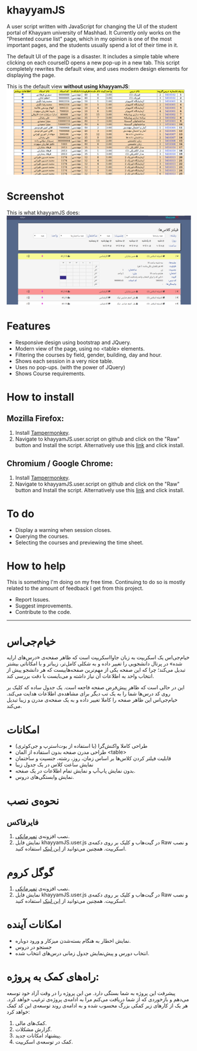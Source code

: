 # khayyamJS
A user script written with JavaScript for changing the UI of the student portal of Khayyam university of Mashhad. It Currently only works on the "Presented course list"  page, which in my opinion is one of the most important pages, and the students usually spend a lot of their time in it.

The default UI of the page is a disaster. It includes a simple table where clicking on each courseID opens a new pop-up in a new tab. This script completely rewrites the default view, and uses modern design elements for displaying the page.

This is the default view **without using khayyamJS**:
![Screenshot whithout using khayyamJS](screenshots/screenshot-NOTkhayyamJS.png?raw=true)
# Screenshot
This is what khayyamJS does:
![Screenshot using khayyamJS](screenshots/screenshot-khayyamJS.png?raw=true)

# Features
* Responsive design using bootstrap and JQuery.
* Modern view of the page, using no \<table\> elements.
* Filtering the courses by field, gender, building, day and hour.
* Shows each session in a very nice table.
* Uses no pop-ups. (with the power of JQuery)
* Shows Course requirements.

# How to install
## Mozilla Firefox:
1. Install [Tampermonkey](https://addons.mozilla.org/en-US/firefox/addon/tampermonkey/).
2. Navigate to khayyamJS.user.script on github and click on the "Raw" button and Install the script. Alternatively use this [link](khayyamJS.user.js?raw=true) and click install.

## Chromium / Google Chrome:
1. Install [Tampermonkey](https://chrome.google.com/webstore/detail/tampermonkey/dhdgffkkebhmkfjojejmpbldmpobfkfo).
2. Navigate to khayyamJS.user.script on github and click on the "Raw" button and Install the script. Alternatively use this [link](khayyamJS.user.js?raw=true) and click install.

# To do
* Display a warning when session closes.
* Querying the courses.
* Selecting the courses and previewing the time sheet.

# How to help
This is something I'm doing on my free time. Continuing to do so is mostly related to the amount of feedback I get from this project.
* Report Issues.
* Suggest improvements.
* Contribute to the code.

----
# خیام‌جی‌اس
خیام‌جی‌اس یک اسکریپت به زبان جاوااسکریپت است که ظاهر صفحه‌ی «درس‌های ارایه شده» در پرتال دانشجویی را تغییر داده و به شکلی کامل‌تر، زیباتر و با امکاناتی بیشتر تبدیل می‌کند؛ چرا که این صفحه یکی از مهم‌ترین صفحه‌هاییست که هر دانشجو پیش از انتخاب واحد به اطلاعات آن نیاز داشته و می‌بایست با دقت بررسی کند.

این در حالی است که ظاهر پیش‌فرض صفحه فاجعه است. یک جدول ساده که کلیک بر روی کد درس‌ها شما را به یک تب دیگر برای مشاهده‌ی اطلاعات هدایت می‌کند. خیام‌جی‌اس این ظاهر صفحه را کاملا تغییر داده و به یک صفحه‌ی مدرن و زیبا تبدیل می‌کند.

# امکانات
* طراحی کاملا واکنش‌گرا (با استفاده از بوت‌استرپ و جی‌کوئری)
* طراحی مدرن صفحه بدون استفاده از المان \<table\>
* قابلیت فیلتر کردن کلاس‌ها بر اساس زمان، روز، رشته، جنسیت و ساختمان
* نمایش ساعت کلاس در یک جدول زیبا
* بدون نمایش پاپ‌آپ و نمایش تمام اطلاعات در یک صفحه.
* نمایش وابستگی‌های دروس.

# نحوه‌ی نصب
## فایرفاکس
1. نصب افزونه‌‌ی [تمپرمانکی](https://addons.mozilla.org/en-US/firefox/addon/tampermonkey/).
2. نمایش فایل khayyamJS.user.js در گیت‌هاب و کلیک بر روی دکمه‌ی Raw و نصب اسکریپت. همچنین می‌توانید از [این لینک](khayyamJS.user.js?raw=true) استفاده کنید.

# گوگل کروم
1. نصب افزونه‌ی [تمپرمانکی](https://chrome.google.com/webstore/detail/tampermonkey/dhdgffkkebhmkfjojejmpbldmpobfkfo).
2. نمایش فایل khayyamJS.user.js در گیت‌هاب و کلیک بر روی دکمه‌ی Raw و نصب اسکریپت. همچنین می‌توانید از [این لینک](khayyamJS.user.js?raw=true) استفاده کنید.

# امکانات آینده
* نمایش اخطار به هنگام بسته‌شدن میزکار و ورود دوباره.
* جستجو در دروس
* انتخاب دورس و پیش‌نمایش جدول زمانی درس‌های انتخاب شده.

# راه‌های کمک به پروژه:
پیشرفت این پروژه به شما بستگی دارد. من این پروژه را در وقت آزاد خود توسعه می‌دهم و بازخوردی که از شما دریافت می‌کنم مرا به ادامه‌ی پروژه‌ی ترغیب خواهد کرد.
هر یک از کارهای زیر کمکی بزرگ محسوب شده و به ادامه‌ی روند توسعه‌ی این کد کمک خواهد کرد:

1. کمک‌های مالی.
2. گزارش مشکلات.
3. پیشنهاد امکانات جدید.
4. کمک در توسعه‌ی اسکریپت.
